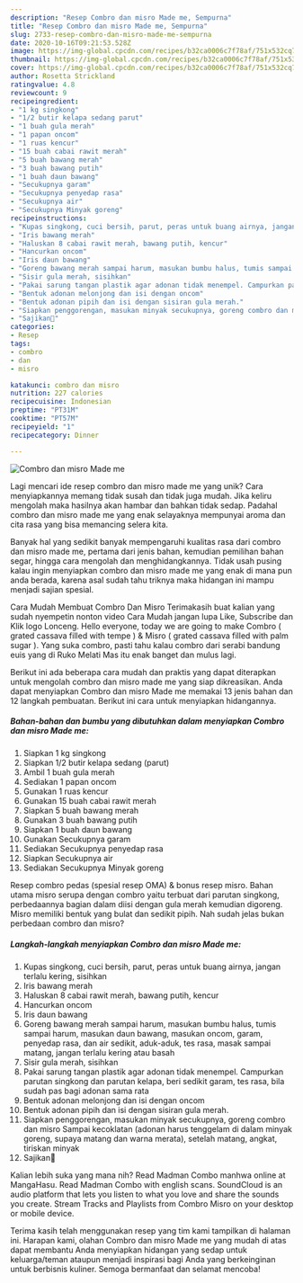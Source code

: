 ```yaml
---
description: "Resep Combro dan misro Made me, Sempurna"
title: "Resep Combro dan misro Made me, Sempurna"
slug: 2733-resep-combro-dan-misro-made-me-sempurna
date: 2020-10-16T09:21:53.528Z
image: https://img-global.cpcdn.com/recipes/b32ca0006c7f78af/751x532cq70/combro-dan-misro-made-me-foto-resep-utama.jpg
thumbnail: https://img-global.cpcdn.com/recipes/b32ca0006c7f78af/751x532cq70/combro-dan-misro-made-me-foto-resep-utama.jpg
cover: https://img-global.cpcdn.com/recipes/b32ca0006c7f78af/751x532cq70/combro-dan-misro-made-me-foto-resep-utama.jpg
author: Rosetta Strickland
ratingvalue: 4.8
reviewcount: 9
recipeingredient:
- "1 kg singkong"
- "1/2 butir kelapa sedang parut"
- "1 buah gula merah"
- "1 papan oncom"
- "1 ruas kencur"
- "15 buah cabai rawit merah"
- "5 buah bawang merah"
- "3 buah bawang putih"
- "1 buah daun bawang"
- "Secukupnya garam"
- "Secukupnya penyedap rasa"
- "Secukupnya air"
- "Secukupnya Minyak goreng"
recipeinstructions:
- "Kupas singkong, cuci bersih, parut, peras untuk buang airnya, jangan terlalu kering, sisihkan"
- "Iris bawang merah"
- "Haluskan 8 cabai rawit merah, bawang putih, kencur"
- "Hancurkan oncom"
- "Iris daun bawang"
- "Goreng bawang merah sampai harum, masukan bumbu halus, tumis sampai harum, masukan daun bawang, masukan oncom, garam, penyedap rasa, dan air sedikit, aduk-aduk, tes rasa, masak sampai matang, jangan terlalu kering atau basah"
- "Sisir gula merah, sisihkan"
- "Pakai sarung tangan plastik agar adonan tidak menempel. Campurkan parutan singkong dan parutan kelapa, beri sedikit garam, tes rasa, bila sudah pas bagi adonan sama rata"
- "Bentuk adonan melonjong dan isi dengan oncom"
- "Bentuk adonan pipih dan isi dengan sisiran gula merah."
- "Siapkan penggorengan, masukan minyak secukupnya, goreng combro dan misro Sampai kecoklatan (adonan harus tenggelam di dalam minyak goreng, supaya matang dan warna merata), setelah matang, angkat, tiriskan minyak"
- "Sajikan🍴"
categories:
- Resep
tags:
- combro
- dan
- misro

katakunci: combro dan misro 
nutrition: 227 calories
recipecuisine: Indonesian
preptime: "PT31M"
cooktime: "PT57M"
recipeyield: "1"
recipecategory: Dinner

---
```



![Combro dan misro Made me](https://img-global.cpcdn.com/recipes/b32ca0006c7f78af/751x532cq70/combro-dan-misro-made-me-foto-resep-utama.jpg)

Lagi mencari ide resep combro dan misro made me yang unik? Cara menyiapkannya memang tidak susah dan tidak juga mudah. Jika keliru mengolah maka hasilnya akan hambar dan bahkan tidak sedap. Padahal combro dan misro made me yang enak selayaknya mempunyai aroma dan cita rasa yang bisa memancing selera kita.

Banyak hal yang sedikit banyak mempengaruhi kualitas rasa dari combro dan misro made me, pertama dari jenis bahan, kemudian pemilihan bahan segar, hingga cara mengolah dan menghidangkannya. Tidak usah pusing kalau ingin menyiapkan combro dan misro made me yang enak di mana pun anda berada, karena asal sudah tahu triknya maka hidangan ini mampu menjadi sajian spesial.

Cara Mudah Membuat Combro Dan Misro Terimakasih buat kalian yang sudah nyempetin nonton video Cara Mudah jangan lupa Like, Subscribe dan Klik logo Lonceng. Hello everyone, today we are going to make Combro ( grated cassava filled with tempe ) &amp; Misro ( grated cassava filled with palm sugar ). Yang suka combro, pasti tahu kalau combro dari serabi bandung euis yang di Ruko Melati Mas itu enak banget dan mulus lagi.


Berikut ini ada beberapa cara mudah dan praktis yang dapat diterapkan untuk mengolah combro dan misro made me yang siap dikreasikan. Anda dapat menyiapkan Combro dan misro Made me memakai 13 jenis bahan dan 12 langkah pembuatan. Berikut ini cara untuk menyiapkan hidangannya.

<!--inarticleads1-->

##### Bahan-bahan dan bumbu yang dibutuhkan dalam menyiapkan Combro dan misro Made me:

1. Siapkan 1 kg singkong
1. Siapkan 1/2 butir kelapa sedang (parut)
1. Ambil 1 buah gula merah
1. Sediakan 1 papan oncom
1. Gunakan 1 ruas kencur
1. Gunakan 15 buah cabai rawit merah
1. Siapkan 5 buah bawang merah
1. Gunakan 3 buah bawang putih
1. Siapkan 1 buah daun bawang
1. Gunakan Secukupnya garam
1. Sediakan Secukupnya penyedap rasa
1. Siapkan Secukupnya air
1. Sediakan Secukupnya Minyak goreng


Resep combro pedas (spesial resep OMA) &amp; bonus resep misro. Bahan utama misro serupa dengan combro yaitu terbuat dari parutan singkong, perbedaannya bagian dalam diisi dengan gula merah kemudian digoreng. Misro memiliki bentuk yang bulat dan sedikit pipih. Nah sudah jelas bukan perbedaan combro dan misro? 

<!--inarticleads2-->

##### Langkah-langkah menyiapkan Combro dan misro Made me:

1. Kupas singkong, cuci bersih, parut, peras untuk buang airnya, jangan terlalu kering, sisihkan
1. Iris bawang merah
1. Haluskan 8 cabai rawit merah, bawang putih, kencur
1. Hancurkan oncom
1. Iris daun bawang
1. Goreng bawang merah sampai harum, masukan bumbu halus, tumis sampai harum, masukan daun bawang, masukan oncom, garam, penyedap rasa, dan air sedikit, aduk-aduk, tes rasa, masak sampai matang, jangan terlalu kering atau basah
1. Sisir gula merah, sisihkan
1. Pakai sarung tangan plastik agar adonan tidak menempel. Campurkan parutan singkong dan parutan kelapa, beri sedikit garam, tes rasa, bila sudah pas bagi adonan sama rata
1. Bentuk adonan melonjong dan isi dengan oncom
1. Bentuk adonan pipih dan isi dengan sisiran gula merah.
1. Siapkan penggorengan, masukan minyak secukupnya, goreng combro dan misro Sampai kecoklatan (adonan harus tenggelam di dalam minyak goreng, supaya matang dan warna merata), setelah matang, angkat, tiriskan minyak
1. Sajikan🍴


Kalian lebih suka yang mana nih? Read Madman Combo manhwa online at MangaHasu. Read Madman Combo with english scans. SoundCloud is an audio platform that lets you listen to what you love and share the sounds you create. Stream Tracks and Playlists from Combro Misro on your desktop or mobile device. 

Terima kasih telah menggunakan resep yang tim kami tampilkan di halaman ini. Harapan kami, olahan Combro dan misro Made me yang mudah di atas dapat membantu Anda menyiapkan hidangan yang sedap untuk keluarga/teman ataupun menjadi inspirasi bagi Anda yang berkeinginan untuk berbisnis kuliner. Semoga bermanfaat dan selamat mencoba!
